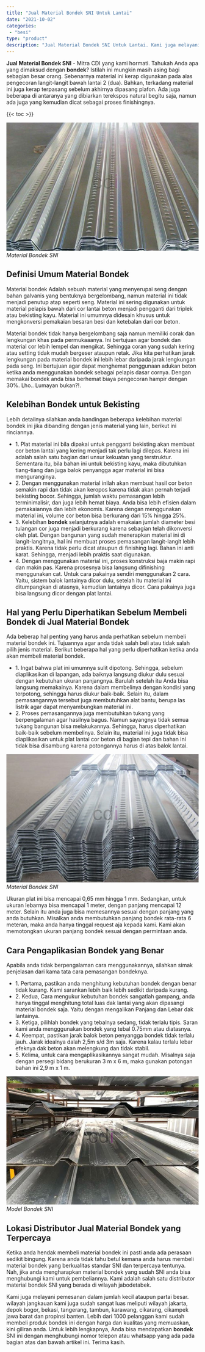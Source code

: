 ```yaml
---
title: "Jual Material Bondek SNI Untuk Lantai"
date: "2021-10-02"
categories:
 - "besi"
type: "product"
description: "Jual Material Bondek SNI Untuk Lantai. Kami juga melayani pemesanan dalam jumlah kecil ataupun partai besar. wilayah jangkauan kami juga sudah sangat luas me..."
---
```


**Jual Material Bondek SNI** - Mitra CDI yang kami hormati. Tahukah Anda apa yang dimaksud dengan **bondek**? Istilah ini mungkin masih asing bagi sebagian besar orang. Sebenarnya material ini kerap digunakan pada alas pengecoran langit-langit bawah lantai 2 (dua). Bahkan, terkadang material ini juga kerap terpasang sebelum akhirnya dipasang plafon. Ada juga beberapa di antaranya yang dibiarkan terekspos natural begitu saja, namun ada juga yang kemudian dicat sebagai proses finishingnya.

{{< toc >}}

![Jual Material Bondek SNI](/images/product/bondek-0.75.jpg)
*Material Bondek SNI*

 ## Definisi Umum Material Bondek

Material bondek Adalah sebuah material yang menyerupai seng dengan bahan galvanis yang bentuknya bergelombang, namun material ini tidak menjadi penutup atap seperti seng. Material ini sering digunakan untuk material pelapis bawah dari cor lantai beton menjadi pengganti dari triplek atau bekisting kayu. Material ini umumnya didesain khusus untuk mengkonversi pemakaian besaran besi dan ketebalan dari cor beton.

Material bondek tidak hanya bergelombang saja namun memiliki corak dan lengkungan khas pada permukaaanya. Ini bertujuan agar bondek dan material cor lebih lempel dan mengikat. Sehingga coran yang sudah kering atau setting tidak mudah bergeser ataupun retak. Jika kita perhatikan jarak lengkungan pada material bondek ini lebih lebar daripada jarak lengkungan pada seng. Ini bertujuan agar dapat menghemat penggunaan adukan beton ketika anda menggunakan bondek sebagai pelapis dasar cornya. Dengan memakai bondek anda bisa berhemat biaya pengecoran hampir dengan 30%. Lho.. Lumayan bukan?!.

 ## Kelebihan Bondek untuk Bekisting

Lebih detailnya silahkan anda bandingan beberapa kelebihan material bondek ini jika dibanding dengan jenis material yang lain, berikut ini rinciannya.
- 1\. Plat material ini bila dipakai untuk pengganti bekisting akan membuat cor beton lantai yang kering menjadi tak perlu lagi dilepas. Karena ini adalah salah satu bagian dari unsur kekuatan yang terstruktur. Sementara itu, bila bahan ini untuk bekisting kayu, maka dibutuhkan tiang-tiang dan juga balok penyangga agar material ini bisa menguranginya.
- 2\. Dengan menggunakan material inilah akan membuat hasil cor beton semakin rapi dan tidak akan keropos karena tidak akan pernah terjadi bekisting bocor. Sehingga, jumlah waktu pemasangan lebih terminimalisir, dan juga lebih hemat biaya. Anda bisa lebih efisien dalam pemakaiannya dan lebih ekonomis. Karena dengan menggunakan material ini, volume cor beton bisa berkurang dari 15% hingga 25%.
- 3\. Kelebihan **bondek** selanjutnya adalah emakaian jumlah diameter besi tulangan cor juga menjadi berkurang karena sebagian telah dikonversi oleh plat. Dengan bangunan yang sudah menerapkan material ini di langit-langitnya, hal ini membuat proses pemasangan langit-langit lebih praktis. Karena tidak perlu dicat ataupun di finishing lagi. Bahan ini anti karat. Sehingga, menjadi lebih praktis saat digunakan.
- 4\. Dengan menggunakan material ini, proses konstruksi baja makin rapi dan makin pas. Karena prosesnya bisa langsung difinishing menggunakan cat. Untuk cara pakainya sendiri menggunakan 2 cara. Yaitu, sistem balok lantainya dicor dulu, setelah itu material ini ditumpangkan di atasnya, kemudian lantainya dicor. Cara pakainya juga bisa langsung dicor dengan plat lantai.

 ## Hal yang Perlu Diperhatikan Sebelum Membeli Bondek di Jual Material Bondek

Ada beberap hal penting yang harus anda perhatikan sebelum membeli material bondek ini. Tujuannya agar anda tidak salah beli atau tidak salah pilih jenis material. Berikut beberapa hal yang perlu diperhatikan ketika anda akan membeli material bondek.
- 1\. Ingat bahwa plat ini umumnya sulit dipotong. Sehingga, sebelum diaplikasikan di lapangan, ada baiknya langsung diukur dulu sesuai dengan kebutuhan ukuran panjangnya. Barulah setelah itu Anda bisa langsung memakainya. Karena dalam membelinya dengan kondisi yang terpotong, sehingga harus diukur baik-baik. Selain itu, dalam pemasangannya tersebut juga membutuhkan alat bantu, berupa las listrik agar dapat menyambungkan material ini.
- 2\. Proses pemasangannya juga membutuhkan tukang yang berpengalaman agar hasilnya bagus. Namun sayangnya tidak semua tukang bangunan bisa melakukannya. Sehingga, harus diperhatikan baik-baik sebelum membelinya. Selain itu, material ini juga tidak bisa diaplikasikan untuk plat lantai cor beton di bagian tepi dan bahan ini tidak bisa disambung karena potongannya harus di atas balok lantai.

![Jual Material Bondek SNI](/images/product/bondek-super.jpg)
*Material Bondek SNI*

Ukuran plat ini bisa mencapai 0,65 mm hingga 1 mm. Sedangkan, untuk ukuran lebarnya bisa mencapai 1 meter, dengan panjang mencapai 12 meter. Selain itu anda juga bisa memesannya sesuai dengan panjang yang anda butuhkan. Misalkan anda membutuhkan panjang bondek rata-rata 6 meteran, maka anda hanya tinggal request aja kepada kami. Kami akan memotongkan ukuran panjang bondek sesuai dengan permintaan anda.

 ## Cara Pengaplikasian Bondek yang Benar

Apabila anda tidak berpengalaman cara menggunakannya, silahkan simak penjelasan dari kama tata cara pemasangan bondeknya.
- 1\. Pertama, pastikan anda menghitung kebutuhan bondek dengan benar tidak kurang. Kami sarankan lebih baik lebih sedikit daripada kurang.
- 2\. Kedua, Cara mengukur kebutuhan bondek sangatlah gampang, anda hanya tinggal menghitung total luas dak lantai yang akan dipasangi material bondek saja. Yaitu dengan mengalikan Panjang dan Lebar dak lantainya.
- 3\. Ketiga, pilihlah bondek yang tebalnya sedang, tidak terlalu tipis. Saran kami anda mengggunakan bondek yang tebal 0.75mm atau diatasnya.
- 4\. Keempat, pastikan jarak balok beton penyangga bondek tidak terlalu jauh. Jarak idealnya dalah 2,5m s/d 3m saja. Karena kalau terlalu lebar efeknya dak beton akan melengkung dan tidak stabil.
- 5\. Kelima, untuk cara mengaplikasikannya sangat mudah. Misalnya saja dengan persegi bidang berukuran 3 m x 6 m, maka gunakan potongan bahan ini 2,9 m x 1 m.

![Jual Material Bondek SNI](/images/product/smartdek.jpg)
*Model Bondek SNI*

 ## Lokasi Distributor Jual Material Bondek yang Terpercaya

Ketika anda hendak membeli material bondek ini pasti anda ada perasaan sedikit bingung. Karena anda tidak tahu betul kemana anda harus membeli material bondek yang berkualitas standar SNI dan terpercaya tentunya. Nah, jika anda mengharapkan material bondek yang sudah SNI anda bisa menghubungi kami untuk pembeliannya. Kami adalah salah satu distributor material bondek SNI yang berada di wilayah jabodetabek.

Kami juga melayani pemesanan dalam jumlah kecil ataupun partai besar. wilayah jangkauan kami juga sudah sangat luas meliputi wilayah jakarta, depok bogor, bekasi, tangerang, tambun, karawang, cikarang, cikampek jawa barat dan propinsi banten. Lebih dari 1000 pelanggan kami sudah membeli produk bondek ini dengan harga dan kualitas yang memuaskan, kini giliran anda. Untuk lebih lengkapnya, Anda bisa mendapatkan **bondek** SNI ini dengan menghubungi nomor telepon atau whatsapp yang ada pada bagian atas dan bawah artikel ini. Terima kasih.


